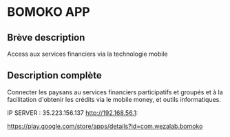 # BOMOKO APP
## Brève description 
Access aux services financiers via la technologie mobile

## Description complète 

Connecter les paysans au services financiers participatifs et groupés et à la facilitation d'obtenir les crédits via le mobile money, et outils informatiques.

IP SERVER : 35.223.156.137
http://192.168.56.1:

https://play.google.com/store/apps/details?id=com.wezalab.bomoko